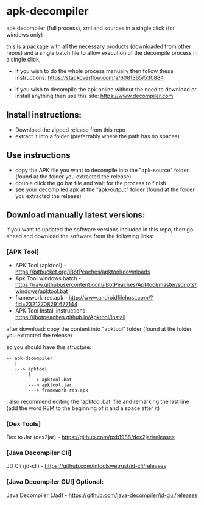 # apk-decompiler
apk decompiler (full process), xml and sources in a single click (for windows only)


this is a package with all the necessary products (downloaded from other repos) and a single batch file to allow execution of the decompile process in a single click,

* if you wish to do the whole process manually then follow these instructions:
https://stackoverflow.com/a/6081365/530884

* if you wish to decompile the apk online without the need to download or install anything then use this site:
https://www.decompiler.com


## Install instructions:
* Download the zipped release from this repo
* extract it into a folder (preferrably where the path has no spaces)


## Use instructions
* copy the APK file you want to decompile into the "apk-source" folder (found at the folder you extracted the release)
* double click the go.bat file and wait for the process to finish
* see your decompiled apk at the "apk-output" folder (found at the folder you extracted the release)


## Download manually latest versions:
if you want to updated the software versions included in this repo, then go ahead and download the software from the following links:

### [APK Tool]
* APK Tool (apktool) - https://bitbucket.org/iBotPeaches/apktool/downloads
* Apk Tool windows batch - https://raw.githubusercontent.com/iBotPeaches/Apktool/master/scripts/windows/apktool.bat
* framework-res.apk - http://www.androidfilehost.com/?fid=23212708291677144
* APK Tool Install instructions: https://ibotpeaches.github.io/Apktool/install

after download: copy the content into "apktool" folder (found at the folder you extracted the release)

so you should have this structure:
```
-- apk-decompiler
   |
   ---> apktool
        |
        ---> apktool.bat
        ---> apktool.jar
        ---> framework-res.apk
```
i also recommend editing the 'apktool.bat' file and remarking the last line (add the word REM to the beginning of it and a space after it)
   
### [Dex Tools]
Dex to Jar (dex2jar) - https://github.com/pxb1988/dex2jar/releases

### [Java Decompiler Cli]
JD Cli (jd-cli) - https://github.com/intoolswetrust/jd-cli/releases

### [Java Decompiler GUI] Optional:
Java Decompiler (Jad) - https://github.com/java-decompiler/jd-gui/releases

